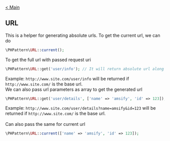 [< Main](https://github.com/amsify42/phpframe/blob/master/README.md)

## URL
This is a helper for generating absolute urls.
To get the current url, we can do
```php
\PHPattern\URL::current();
```
To get the full url with passed request uri
```php
\PHPattern\URL::get('user/info'); // It will return absolute url along with the uri param passed
```
Example: `http://www.site.com/user/info` will be returned if `http://www.site.com/` is the base url.
<br/>
We can also pass url parameters as array to get the generated url
```php
\PHPattern\URL::get('user/details', ['name' => 'amsify', 'id' => 123]);
```
Example: `http://www.site.com/user/details?name=amsify&id=123` will be returned if `http://www.site.com/` is the base url.
<br/>
<br/>
Can also pass the same for current url
```php
\PHPattern\URL::current(['name' => 'amsify', 'id' => 123]);
```
